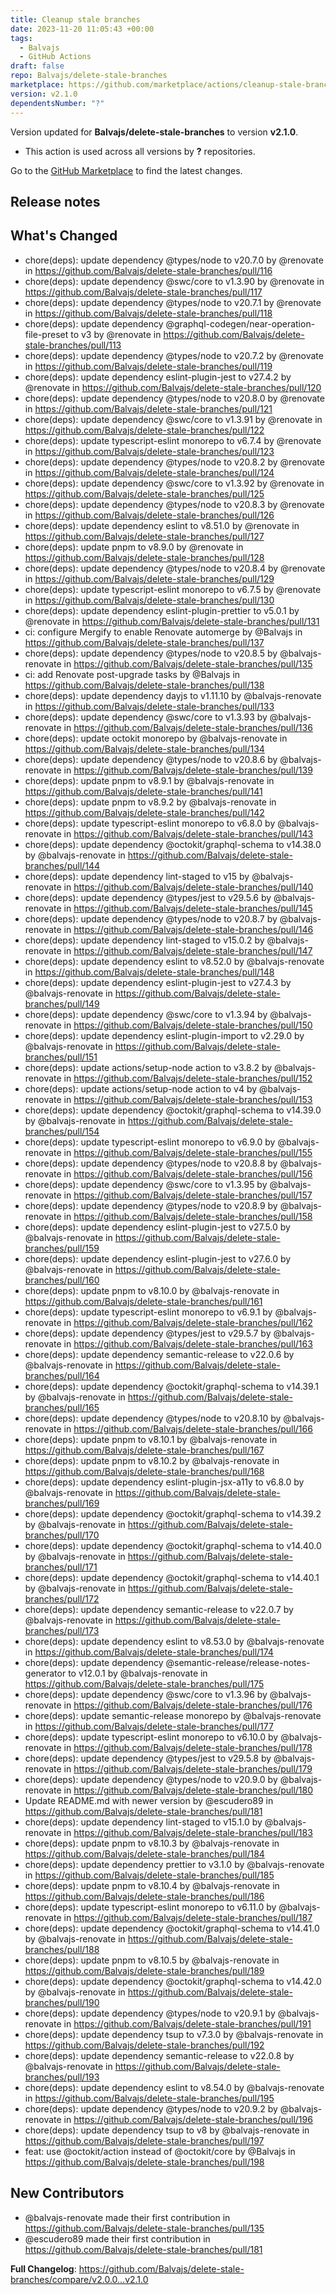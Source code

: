 ```yaml
---
title: Cleanup stale branches
date: 2023-11-20 11:05:43 +00:00
tags:
  - Balvajs
  - GitHub Actions
draft: false
repo: Balvajs/delete-stale-branches
marketplace: https://github.com/marketplace/actions/cleanup-stale-branches
version: v2.1.0
dependentsNumber: "?"
---
```



Version updated for **Balvajs/delete-stale-branches** to version **v2.1.0**.
- This action is used across all versions by **?** repositories.

Go to the [GitHub Marketplace](https://github.com/marketplace/actions/cleanup-stale-branches) to find the latest changes.

## Release notes

## What's Changed
* chore(deps): update dependency @types/node to v20.7.0 by @renovate in https://github.com/Balvajs/delete-stale-branches/pull/116
* chore(deps): update dependency @swc/core to v1.3.90 by @renovate in https://github.com/Balvajs/delete-stale-branches/pull/117
* chore(deps): update dependency @types/node to v20.7.1 by @renovate in https://github.com/Balvajs/delete-stale-branches/pull/118
* chore(deps): update dependency @graphql-codegen/near-operation-file-preset to v3 by @renovate in https://github.com/Balvajs/delete-stale-branches/pull/113
* chore(deps): update dependency @types/node to v20.7.2 by @renovate in https://github.com/Balvajs/delete-stale-branches/pull/119
* chore(deps): update dependency eslint-plugin-jest to v27.4.2 by @renovate in https://github.com/Balvajs/delete-stale-branches/pull/120
* chore(deps): update dependency @types/node to v20.8.0 by @renovate in https://github.com/Balvajs/delete-stale-branches/pull/121
* chore(deps): update dependency @swc/core to v1.3.91 by @renovate in https://github.com/Balvajs/delete-stale-branches/pull/122
* chore(deps): update typescript-eslint monorepo to v6.7.4 by @renovate in https://github.com/Balvajs/delete-stale-branches/pull/123
* chore(deps): update dependency @types/node to v20.8.2 by @renovate in https://github.com/Balvajs/delete-stale-branches/pull/124
* chore(deps): update dependency @swc/core to v1.3.92 by @renovate in https://github.com/Balvajs/delete-stale-branches/pull/125
* chore(deps): update dependency @types/node to v20.8.3 by @renovate in https://github.com/Balvajs/delete-stale-branches/pull/126
* chore(deps): update dependency eslint to v8.51.0 by @renovate in https://github.com/Balvajs/delete-stale-branches/pull/127
* chore(deps): update pnpm to v8.9.0 by @renovate in https://github.com/Balvajs/delete-stale-branches/pull/128
* chore(deps): update dependency @types/node to v20.8.4 by @renovate in https://github.com/Balvajs/delete-stale-branches/pull/129
* chore(deps): update typescript-eslint monorepo to v6.7.5 by @renovate in https://github.com/Balvajs/delete-stale-branches/pull/130
* chore(deps): update dependency eslint-plugin-prettier to v5.0.1 by @renovate in https://github.com/Balvajs/delete-stale-branches/pull/131
* ci: configure Mergify to enable Renovate automerge by @Balvajs in https://github.com/Balvajs/delete-stale-branches/pull/137
* chore(deps): update dependency @types/node to v20.8.5 by @balvajs-renovate in https://github.com/Balvajs/delete-stale-branches/pull/135
* ci: add Renovate post-upgrade tasks by @Balvajs in https://github.com/Balvajs/delete-stale-branches/pull/138
* chore(deps): update dependency dayjs to v1.11.10 by @balvajs-renovate in https://github.com/Balvajs/delete-stale-branches/pull/133
* chore(deps): update dependency @swc/core to v1.3.93 by @balvajs-renovate in https://github.com/Balvajs/delete-stale-branches/pull/136
* chore(deps): update octokit monorepo by @balvajs-renovate in https://github.com/Balvajs/delete-stale-branches/pull/134
* chore(deps): update dependency @types/node to v20.8.6 by @balvajs-renovate in https://github.com/Balvajs/delete-stale-branches/pull/139
* chore(deps): update pnpm to v8.9.1 by @balvajs-renovate in https://github.com/Balvajs/delete-stale-branches/pull/141
* chore(deps): update pnpm to v8.9.2 by @balvajs-renovate in https://github.com/Balvajs/delete-stale-branches/pull/142
* chore(deps): update typescript-eslint monorepo to v6.8.0 by @balvajs-renovate in https://github.com/Balvajs/delete-stale-branches/pull/143
* chore(deps): update dependency @octokit/graphql-schema to v14.38.0 by @balvajs-renovate in https://github.com/Balvajs/delete-stale-branches/pull/144
* chore(deps): update dependency lint-staged to v15 by @balvajs-renovate in https://github.com/Balvajs/delete-stale-branches/pull/140
* chore(deps): update dependency @types/jest to v29.5.6 by @balvajs-renovate in https://github.com/Balvajs/delete-stale-branches/pull/145
* chore(deps): update dependency @types/node to v20.8.7 by @balvajs-renovate in https://github.com/Balvajs/delete-stale-branches/pull/146
* chore(deps): update dependency lint-staged to v15.0.2 by @balvajs-renovate in https://github.com/Balvajs/delete-stale-branches/pull/147
* chore(deps): update dependency eslint to v8.52.0 by @balvajs-renovate in https://github.com/Balvajs/delete-stale-branches/pull/148
* chore(deps): update dependency eslint-plugin-jest to v27.4.3 by @balvajs-renovate in https://github.com/Balvajs/delete-stale-branches/pull/149
* chore(deps): update dependency @swc/core to v1.3.94 by @balvajs-renovate in https://github.com/Balvajs/delete-stale-branches/pull/150
* chore(deps): update dependency eslint-plugin-import to v2.29.0 by @balvajs-renovate in https://github.com/Balvajs/delete-stale-branches/pull/151
* chore(deps): update actions/setup-node action to v3.8.2 by @balvajs-renovate in https://github.com/Balvajs/delete-stale-branches/pull/152
* chore(deps): update actions/setup-node action to v4 by @balvajs-renovate in https://github.com/Balvajs/delete-stale-branches/pull/153
* chore(deps): update dependency @octokit/graphql-schema to v14.39.0 by @balvajs-renovate in https://github.com/Balvajs/delete-stale-branches/pull/154
* chore(deps): update typescript-eslint monorepo to v6.9.0 by @balvajs-renovate in https://github.com/Balvajs/delete-stale-branches/pull/155
* chore(deps): update dependency @types/node to v20.8.8 by @balvajs-renovate in https://github.com/Balvajs/delete-stale-branches/pull/156
* chore(deps): update dependency @swc/core to v1.3.95 by @balvajs-renovate in https://github.com/Balvajs/delete-stale-branches/pull/157
* chore(deps): update dependency @types/node to v20.8.9 by @balvajs-renovate in https://github.com/Balvajs/delete-stale-branches/pull/158
* chore(deps): update dependency eslint-plugin-jest to v27.5.0 by @balvajs-renovate in https://github.com/Balvajs/delete-stale-branches/pull/159
* chore(deps): update dependency eslint-plugin-jest to v27.6.0 by @balvajs-renovate in https://github.com/Balvajs/delete-stale-branches/pull/160
* chore(deps): update pnpm to v8.10.0 by @balvajs-renovate in https://github.com/Balvajs/delete-stale-branches/pull/161
* chore(deps): update typescript-eslint monorepo to v6.9.1 by @balvajs-renovate in https://github.com/Balvajs/delete-stale-branches/pull/162
* chore(deps): update dependency @types/jest to v29.5.7 by @balvajs-renovate in https://github.com/Balvajs/delete-stale-branches/pull/163
* chore(deps): update dependency semantic-release to v22.0.6 by @balvajs-renovate in https://github.com/Balvajs/delete-stale-branches/pull/164
* chore(deps): update dependency @octokit/graphql-schema to v14.39.1 by @balvajs-renovate in https://github.com/Balvajs/delete-stale-branches/pull/165
* chore(deps): update dependency @types/node to v20.8.10 by @balvajs-renovate in https://github.com/Balvajs/delete-stale-branches/pull/166
* chore(deps): update pnpm to v8.10.1 by @balvajs-renovate in https://github.com/Balvajs/delete-stale-branches/pull/167
* chore(deps): update pnpm to v8.10.2 by @balvajs-renovate in https://github.com/Balvajs/delete-stale-branches/pull/168
* chore(deps): update dependency eslint-plugin-jsx-a11y to v6.8.0 by @balvajs-renovate in https://github.com/Balvajs/delete-stale-branches/pull/169
* chore(deps): update dependency @octokit/graphql-schema to v14.39.2 by @balvajs-renovate in https://github.com/Balvajs/delete-stale-branches/pull/170
* chore(deps): update dependency @octokit/graphql-schema to v14.40.0 by @balvajs-renovate in https://github.com/Balvajs/delete-stale-branches/pull/171
* chore(deps): update dependency @octokit/graphql-schema to v14.40.1 by @balvajs-renovate in https://github.com/Balvajs/delete-stale-branches/pull/172
* chore(deps): update dependency semantic-release to v22.0.7 by @balvajs-renovate in https://github.com/Balvajs/delete-stale-branches/pull/173
* chore(deps): update dependency eslint to v8.53.0 by @balvajs-renovate in https://github.com/Balvajs/delete-stale-branches/pull/174
* chore(deps): update dependency @semantic-release/release-notes-generator to v12.0.1 by @balvajs-renovate in https://github.com/Balvajs/delete-stale-branches/pull/175
* chore(deps): update dependency @swc/core to v1.3.96 by @balvajs-renovate in https://github.com/Balvajs/delete-stale-branches/pull/176
* chore(deps): update semantic-release monorepo by @balvajs-renovate in https://github.com/Balvajs/delete-stale-branches/pull/177
* chore(deps): update typescript-eslint monorepo to v6.10.0 by @balvajs-renovate in https://github.com/Balvajs/delete-stale-branches/pull/178
* chore(deps): update dependency @types/jest to v29.5.8 by @balvajs-renovate in https://github.com/Balvajs/delete-stale-branches/pull/179
* chore(deps): update dependency @types/node to v20.9.0 by @balvajs-renovate in https://github.com/Balvajs/delete-stale-branches/pull/180
* Update README.md with newer version by @escudero89 in https://github.com/Balvajs/delete-stale-branches/pull/181
* chore(deps): update dependency lint-staged to v15.1.0 by @balvajs-renovate in https://github.com/Balvajs/delete-stale-branches/pull/183
* chore(deps): update pnpm to v8.10.3 by @balvajs-renovate in https://github.com/Balvajs/delete-stale-branches/pull/184
* chore(deps): update dependency prettier to v3.1.0 by @balvajs-renovate in https://github.com/Balvajs/delete-stale-branches/pull/185
* chore(deps): update pnpm to v8.10.4 by @balvajs-renovate in https://github.com/Balvajs/delete-stale-branches/pull/186
* chore(deps): update typescript-eslint monorepo to v6.11.0 by @balvajs-renovate in https://github.com/Balvajs/delete-stale-branches/pull/187
* chore(deps): update dependency @octokit/graphql-schema to v14.41.0 by @balvajs-renovate in https://github.com/Balvajs/delete-stale-branches/pull/188
* chore(deps): update pnpm to v8.10.5 by @balvajs-renovate in https://github.com/Balvajs/delete-stale-branches/pull/189
* chore(deps): update dependency @octokit/graphql-schema to v14.42.0 by @balvajs-renovate in https://github.com/Balvajs/delete-stale-branches/pull/190
* chore(deps): update dependency @types/node to v20.9.1 by @balvajs-renovate in https://github.com/Balvajs/delete-stale-branches/pull/191
* chore(deps): update dependency tsup to v7.3.0 by @balvajs-renovate in https://github.com/Balvajs/delete-stale-branches/pull/192
* chore(deps): update dependency semantic-release to v22.0.8 by @balvajs-renovate in https://github.com/Balvajs/delete-stale-branches/pull/193
* chore(deps): update dependency eslint to v8.54.0 by @balvajs-renovate in https://github.com/Balvajs/delete-stale-branches/pull/195
* chore(deps): update dependency @types/node to v20.9.2 by @balvajs-renovate in https://github.com/Balvajs/delete-stale-branches/pull/196
* chore(deps): update dependency tsup to v8 by @balvajs-renovate in https://github.com/Balvajs/delete-stale-branches/pull/197
* feat: use @octokit/action instead of @octokit/core by @Balvajs in https://github.com/Balvajs/delete-stale-branches/pull/198

## New Contributors
* @balvajs-renovate made their first contribution in https://github.com/Balvajs/delete-stale-branches/pull/135
* @escudero89 made their first contribution in https://github.com/Balvajs/delete-stale-branches/pull/181

**Full Changelog**: https://github.com/Balvajs/delete-stale-branches/compare/v2.0.0...v2.1.0
